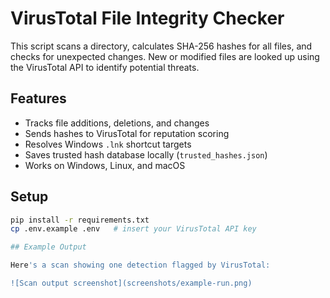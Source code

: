 # VirusTotal File Integrity Checker

This script scans a directory, calculates SHA-256 hashes for all files, and checks for unexpected changes. New or modified files are looked up using the VirusTotal API to identify potential threats.

## Features
- Tracks file additions, deletions, and changes
- Sends hashes to VirusTotal for reputation scoring
- Resolves Windows `.lnk` shortcut targets
- Saves trusted hash database locally (`trusted_hashes.json`)
- Works on Windows, Linux, and macOS

## Setup
```bash
pip install -r requirements.txt
cp .env.example .env   # insert your VirusTotal API key

## Example Output

Here's a scan showing one detection flagged by VirusTotal:

![Scan output screenshot](screenshots/example-run.png)


